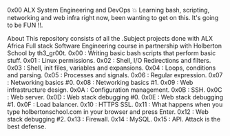 0x00 ALX System Engineering and DevOps 💥
Learning bash, scripting, networking and web infra right now, been wanting to get on this. It's going to be FUN !!.

About
This repository consists of all the .Subject projects done with ALX Africa Full stack Software Engineering course in partnership with Holberton School by th3_gr00t.
0x00 : Writing basic bash scripts that perform basic stuff.
0x01 : Linux permissions.
0x02 : Shell, I/O Redirections and filters.
0x03 : Shell, init files, variables and expansions.
0x04 : Loops, conditions and parsing.
0x05 : Processes and signals.
0x06 : Regular expression.
0x07 : Networking basics #0.
0x08 : Networking basics #1.
0x09 : Web infrastructure design.
0x0A : Configuration management.
0x0B : SSH.
0x0C : Web server.
0x0D : Web stack debugging #0.
0x0E : Web stack debugging #1.
0x0F : Load balancer.
0x10 : HTTPS SSL.
0x11 : What happens when you type holbertonschool.com in your browser and press Enter.
0x12 : Web stack debugging #2.
0x13 : Firewall.
0x14 : MySQL.
0x15 : API.
Attack is the best defense.

